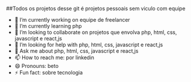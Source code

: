 

##Todos os projetos desse git é projetos pessoais sem viculo com equipe

- 🔭 I’m currently working on equipe de freelancer
- 🌱 I’m currently learning php 
- 👯 I’m looking to collaborate on projetos que envolva php, html, css, javascript e react,js
- 🤔 I’m looking for help with php, html, css, javascript e react,js
- 💬 Ask me about php, html, css, javascript e react,js
- 📫 How to reach me: por linkedin
- 😄 Pronouns: beto
- ⚡ Fun fact: sobre tecnologia


